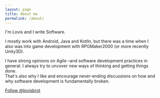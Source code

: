 ```yaml
---
layout: page
title: About me
permalink: /about/
---
```


I'm Lovis and I write Software.

I mostly work with Android, Java and Kotlin, but there was a time when I also was into game development with RPGMaker2000 (or more recently Unity3D).

I have strong opinions on Agile &ndash;and software development practices in general.
I always try to uncover new ways of thinking and getting things done.  
That's also why I like and encourage never-ending discussions on how and why software development is fundamentally broken.


<a href="https://twitter.com/lovisbrot" class="twitter-follow-button" data-show-count="false" data-size="large">Follow @lovisbrot</a>


<script>!function(d,s,id){var js,fjs=d.getElementsByTagName(s)[0],p=/^http:/.test(d.location)?'http':'https';if(!d.getElementById(id)){js=d.createElement(s);js.id=id;js.src=p+'://platform.twitter.com/widgets.js';fjs.parentNode.insertBefore(js,fjs);}}(document, 'script', 'twitter-wjs');</script>
